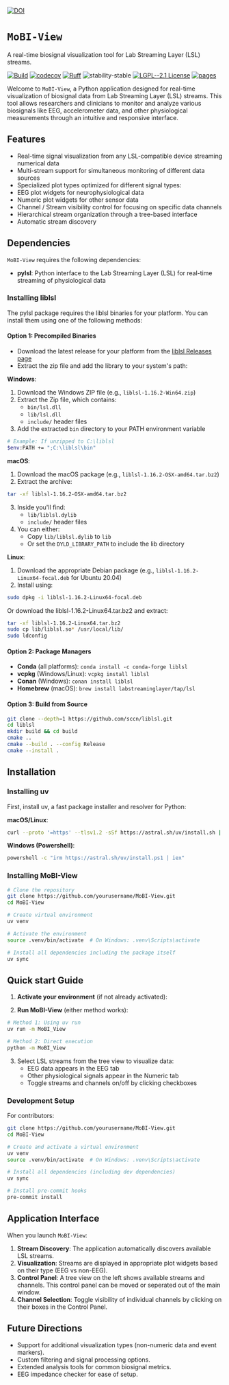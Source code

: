 [![DOI](https://zenodo.org/badge/657341621.svg)](https://zenodo.org/doi/10.5281/zenodo.10383685)

# `MoBI-View`

A real-time biosignal visualization tool for Lab Streaming Layer (LSL) streams.

[![Build](https://github.com/childmindresearch/MoBI-View/actions/workflows/test.yaml/badge.svg?branch=main)](https://github.com/childmindresearch/MoBI-View/actions/workflows/test.yaml?query=branch%3Amain)
[![codecov](https://codecov.io/gh/childmindresearch/MoBI_View/branch/main/graph/badge.svg?token=22HWWFWPW5)](https://codecov.io/gh/childmindresearch/MoBI-View)
[![Ruff](https://img.shields.io/endpoint?url=https://raw.githubusercontent.com/astral-sh/ruff/main/assets/badge/v2.json)](https://github.com/astral-sh/ruff)
![stability-stable](https://img.shields.io/badge/stability-stable-green.svg)
[![LGPL--2.1 License](https://img.shields.io/badge/license-LGPL--2.1-blue.svg)](https://github.com/childmindresearch/MoBI-View/blob/main/LICENSE)
[![pages](https://img.shields.io/badge/api-docs-blue)](https://childmindresearch.github.io/MoBI_View)

Welcome to `MoBI-View`, a Python application designed for real-time visualization of biosignal data from Lab Streaming Layer (LSL) streams. This tool allows researchers and clinicians to monitor and analyze various biosignals like EEG, accelerometer data, and other physiological measurements through an intuitive and responsive interface.

## Features

- Real-time signal visualization from any LSL-compatible device streaming numerical data
- Multi-stream support for simultaneous monitoring of different data sources
- Specialized plot types optimized for different signal types:
- EEG plot widgets for neurophysiological data
- Numeric plot widgets for other sensor data
- Channel / Stream visibility control for focusing on specific data channels
- Hierarchical stream organization through a tree-based interface
- Automatic stream discovery

## Dependencies

`MoBI-View` requires the following dependencies:

- **pylsl**: Python interface to the Lab Streaming Layer (LSL) for real-time streaming of physiological data

### Installing liblsl

The pylsl package requires the liblsl binaries for your platform. You can install them using one of the following methods:

#### Option 1: Precompiled Binaries

- Download the latest release for your platform from the [liblsl Releases page](https://github.com/sccn/liblsl/releases)
- Extract the zip file and add the library to your system's path:

**Windows**: 
1. Download the Windows ZIP file (e.g., `liblsl-1.16.2-Win64.zip`)
2. Extract the Zip file, which contains:
    - `bin/lsl.dll`
    - `lib/lsl.dll`
    - `include/` header files
3. Add the extracted `bin` directory to your PATH environment variable

```sh
# Example: If unzipped to C:\liblsl
$env:PATH += ";C:\liblsl\bin"
```

**macOS**:
1. Download the macOS package (e.g., `liblsl-1.16.2-OSX-amd64.tar.bz2`)
2. Extract the archive:
```sh
tar -xf liblsl-1.16.2-OSX-amd64.tar.bz2
```
3. Inside you'll find:
    - `lib/liblsl.dylib`
    - `include/` header files
4. You can either:
    - Copy `lib/liblsl.dylib` to `lib`
    - Or set the `DYLD_LIBRARY_PATH` to include the lib directory

**Linux**:
1. Download the appropriate Debian package (e.g., `liblsl-1.16.2-Linux64-focal.deb` for Ubuntu 20.04)
2. Install using:
```sh
sudo dpkg -i liblsl-1.16.2-Linux64-focal.deb
```

Or download the liblsl-1.16.2-Linux64.tar.bz2 and extract:

```sh
tar -xf liblsl-1.16.2-Linux64.tar.bz2
sudo cp lib/liblsl.so* /usr/local/lib/
sudo ldconfig
```


#### Option 2: Package Managers

- **Conda** (all platforms): `conda install -c conda-forge liblsl`
- **vcpkg** (Windows/Linux): `vcpkg install liblsl`
- **Conan** (Windows): `conan install liblsl`
- **Homebrew** (macOS): `brew install labstreaminglayer/tap/lsl`

#### Option 3: Build from Source

```sh
git clone --depth=1 https://github.com/sccn/liblsl.git
cd liblsl
mkdir build && cd build
cmake ..
cmake --build . --config Release
cmake --install .
```

## Installation

### Installing uv

First, install uv, a fast package installer and resolver for Python:

**macOS/Linux**:
```sh
curl --proto '=https' --tlsv1.2 -sSf https://astral.sh/uv/install.sh | sh
```

**Windows (Powershell)**:
```sh
powershell -c "irm https://astral.sh/uv/install.ps1 | iex"
```


### Installing MoBI-View

```sh
# Clone the repository
git clone https://github.com/yourusername/MoBI-View.git
cd MoBI-View

# Create virtual environment
uv venv

# Activate the environment
source .venv/bin/activate  # On Windows: .venv\Scripts\activate

# Install all dependencies including the package itself
uv sync
```

## Quick start Guide

1. **Activate your environment** (if not already activated):

2. **Run MoBI-View** (either method works):
```sh
# Method 1: Using uv run
uv run -m MoBI_View

# Method 2: Direct execution
python -m MoBI_View
```

3. Select LSL streams from the tree view to visualize data:
    - EEG data appears in the EEG tab
    - Other physiological signals appear in the Numeric tab
    - Toggle streams and channels on/off by clicking checkboxes


### Development Setup

For contributors:

```sh
git clone https://github.com/yourusername/MoBI-View.git
cd MoBI-View

# Create and activate a virtual environment
uv venv
source .venv/bin/activate  # On Windows: .venv\Scripts\activate

# Install all dependencies (including dev dependencies)
uv sync

# Install pre-commit hooks
pre-commit install
```

## Application Interface

When you launch `MoBI-View`:

1. **Stream Discovery**: The application automatically discovers available LSL streams.
2. **Visualization**: Streams are displayed in appropriate plot widgets based on their type (EEG vs non-EEG).
3. **Control Panel**: A tree view on the left shows available streams and channels. This control panel can be moved or seperated out of the main window.
4. **Channel Selection**: Toggle visibility of individual channels by clicking on their boxes in the Control Panel.

## Future Directions

- Support for additional visualization types (non-numeric data and event markers).
- Custom filtering and signal processing options.
- Extended analysis tools for common biosignal metrics.
- EEG impedance checker for ease of setup.
